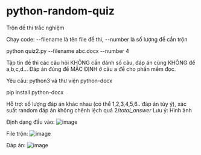 # python-random-quiz
Trộn đề thi trắc nghiệm

Chạy code: --filename là tên file đề thi, --number là số lượng đề cần trộn

python quiz2.py --filename abc.docx --number 4

Tập tin đề thi các câu hỏi KHÔNG cần đánh số câu, đáp án cũng KHÔNG để a,b,c,d... Đáp án đúng để MẶC ĐỊNH ở câu a để cho phần mềm đọc.

Yêu cầu: python3 và thư viện python-docx

pip install python-docx

Hỗ trợ: số lượng đáp án khác nhau (có thể 1,2,3,4,5,6.. đáp án tùy ý), xác suất random đáp án không chênh lệch quá 2/_total_answer_
Lưu ý: Hình ảnh

Định dạng đầu vào:
![image](https://user-images.githubusercontent.com/659760/112718457-b3522880-8f25-11eb-96c2-84e5e435929c.png)

File trộn:
![image](https://user-images.githubusercontent.com/659760/112718465-c4029e80-8f25-11eb-99e4-d445859dd7c7.png)

Đáp án:
![image](https://user-images.githubusercontent.com/659760/112718470-d11f8d80-8f25-11eb-88fc-577984cec73a.png)

